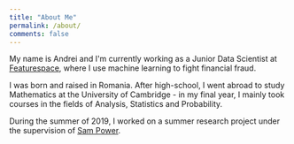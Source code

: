 ```yaml
---
title: "About Me"
permalink: /about/
comments: false
---
```

  
My name is Andrei and I'm currently working as a Junior Data Scientist at [Featurespace][fs_link], 
where I use machine learning to fight financial fraud.
  
I was born and raised in Romania.
After high-school, I went abroad to study Mathematics at the University of Cambridge - 
in my final year, I mainly took courses in the fields of Analysis, Statistics and Probability.

During the summer of 2019, I worked on a summer research project under the supervision of [Sam Power][sam_power_link].


[fs_link]: https://github.com/avnenciu/avnenciu.github.io.git
[sam_power_link]: https://www.dpmms.cam.ac.uk/~sp825/